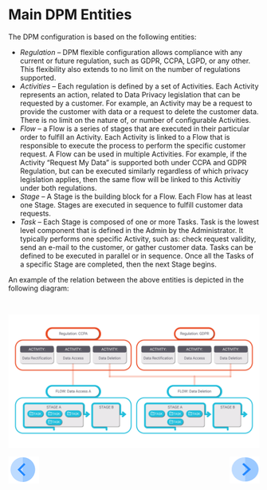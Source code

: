 # Main DPM Entities

The DPM configuration is based on the following entities: 

- <i>Regulation</i> – DPM flexible configuration allows compliance with any current or future regulation, such as GDPR, CCPA, LGPD, or any other. This flexibility also extends to no limit on the number of regulations supported.  
- <i>Activities</i> – Each regulation is defined by a set of Activities. Each Activity represents an action, related to Data Privacy legislation that can be requested by a customer. For example, an Activity may be a request to provide the customer with data or a request to delete the customer data. There is no limit on the nature of, or number of configurable Activities. 
- <i>Flow</i> – a Flow is a series of stages that are executed in their particular order to fulfill an Activity. Each Activity is linked to a Flow that is responsible to execute the process to perform the  specific customer request. A Flow can be used in multiple Activities. For example, if the Activity “Request My Data” is supported both under CCPA and GDPR Regulation, but can be executed similarly regardless of which privacy legislation applies, then the same flow will be linked to this Activitiy under both regulations.
- <i>Stage</i> – A Stage is the building block for a Flow. Each Flow has at least one Stage. Stages are executed in sequence to fulfill customer data requests. 
- <i>Task</i> – Each Stage is composed of one or more Tasks. Task is the lowest level component that is defined in the Admin by the Administrator. It typically performs one specific Activity, such as: check request validity, send an e-mail to the customer, or gather customer data. Tasks can be defined to be executed in parallel or in sequence. Once all the Tasks of a specific Stage are completed, then the next Stage begins.

An example of the relation between the above entities is depicted in the following diagram: 

​                

![Flowchart](/articles/DPM/images/entities1.png)





[![Previous](/articles/DPM/images/Previous.png)](/articles/DPM/01_DPM_Overview/02_DPM_Overview.md)[<img align="right" width="60" height="54" src="/articles/DPM/images/Next.png">](/articles/DPM/01_DPM_Overview/README.md)

